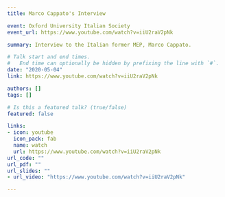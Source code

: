 ```yaml
---
title: Marco Cappato's Interview 

event: Oxford University Italian Society
event_url: https://www.youtube.com/watch?v=iiU2raV2pNk

summary: Interview to the Italian former MEP, Marco Cappato.

# Talk start and end times.
#   End time can optionally be hidden by prefixing the line with `#`.
date: "2020-05-04"
link: https://www.youtube.com/watch?v=iiU2raV2pNk

authors: []
tags: []

# Is this a featured talk? (true/false)
featured: false

links:
- icon: youtube
  icon_pack: fab
  name: watch
  url: https://www.youtube.com/watch?v=iiU2raV2pNk
url_code: ""
url_pdf: ""
url_slides: ""
- url_video: "https://www.youtube.com/watch?v=iiU2raV2pNk"

---
```

